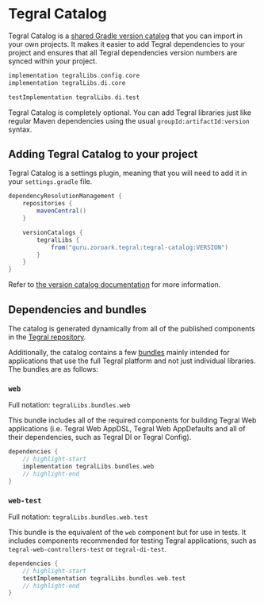 # Tegral Catalog

Tegral Catalog is a [shared Gradle version catalog](https://docs.gradle.org/current/userguide/platforms.html#sub:central-declaration-of-dependencies) that you can import in your own projects. It makes it easier to add Tegral dependencies to your project and ensures that all Tegral dependencies version numbers are synced within your project.

```groovy
implementation tegralLibs.config.core
implementation tegralLibs.di.core

testImplementation tegralLibs.di.test
```

Tegral Catalog is completely optional. You can add Tegral libraries just like regular Maven dependencies using the usual `groupId:artifactId:version` syntax.

## Adding Tegral Catalog to your project

Tegral Catalog is a settings plugin, meaning that you will need to add it in your `settings.gradle` file.

```groovy title="settings.gradle"
dependencyResolutionManagement {
    repositories {
        mavenCentral()
    }

    versionCatalogs {
        tegralLibs {
            from("guru.zoroark.tegral:tegral-catalog:VERSION")
        }
    }
}
```

Refer to [the version catalog documentation](https://docs.gradle.org/current/userguide/platforms.html#sec:importing-published-catalog) for more information.

## Dependencies and bundles

The catalog is generated dynamically from all of the published components in the [Tegral repository](https://github.com/utybo/Tegral).

Additionally, the catalog contains a few [bundles](https://docs.gradle.org/current/userguide/platforms.html#sec:dependency-bundles) mainly intended for applications that use the full Tegral platform and not just individual libraries. The bundles are as follows:

### `web`

Full notation: `tegralLibs.bundles.web`

This bundle includes all of the required components for building Tegral Web applications (i.e. Tegral Web AppDSL, Tegral Web AppDefaults and all of their dependencies, such as Tegral DI or Tegral Config).

```groovy title=build.gradle
dependencies {
    // highlight-start
    implementation tegralLibs.bundles.web
    // highlight-end
}
```

### `web-test`

Full notation: `tegralLibs.bundles.web.test`

This bundle is the equivalent of the `web` component but for use in tests. It includes components recommended for testing Tegral applications, such as `tegral-web-controllers-test` or `tegral-di-test`.

```groovy title=build.gradle
dependencies {
    // highlight-start
    testImplementation tegralLibs.bundles.web.test
    // highlight-end
}
```
